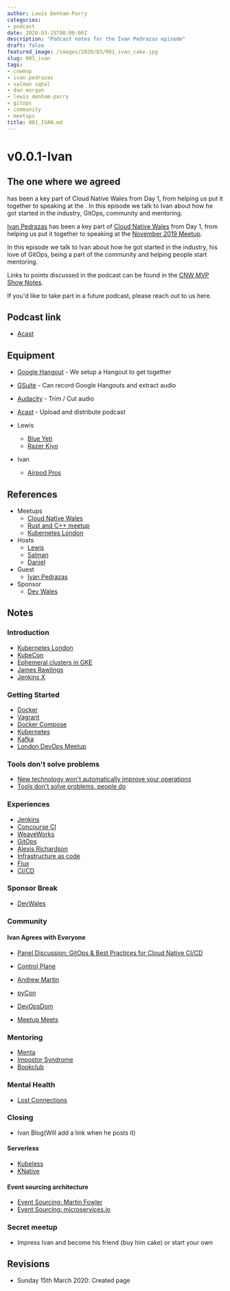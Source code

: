 ```yaml
---
author: Lewis Denham-Parry
categories:
- podcast
date: 2020-03-15T00:00:00Z
description: "Podcast notes for the Ivan Pedrazas episode"
draft: false
featured_image: /images/2020/03/001_ivan_cake.jpg
slug: 001_ivan
tags:
- cnwmvp
- ivan pedrazas
- salman iqbal
- dan morgan
- lewis denham-parry
- gitops
- community
- meetups
title: 001_IVAN.md
---
```


# v0.0.1-Ivan

## The one where we agreed

 has been a key part of Cloud Native Wales from Day 1, from helping us put it together to speaking at the .
In this episode we talk to Ivan about how he got started in the industry, GitOps, community and mentoring.

[Ivan Pedrazas](https://twitter.com/ipedrazas) has been a key part of [Cloud Native Wales](https://cloudnativewales.io) from Day 1, from helping us put it together to speaking at the [November 2019 Meetup](https://cloudnativewales.io/post/019_novembermeetup/).

In this episode we talk to Ivan about how he got started in the industry, his love of GitOps, being a part of the community and helping people start mentoring.

Links to points discussed in the podcast can be found in the [CNW MVP Show Notes](https://cloudnativewales.io/podcasts/001_ivan/).

If you'd like to take part in a future podcast, please reach out to us here.

## Podcast link

- [Acast](https://acast.com)

## Equipment

- [Google Hangout](https://hangouts.google.com/) - We setup a Hangout to get together
- [GSuite](https://gsuite.google.co.uk) - Can record Google Hangouts and extract audio
- [Audacity](https://www.audacityteam.org/) - Trim / Cut audio
- [Acast](https://www.acast.com/) - Upload and distribute podcast

- Lewis
  - [Blue Yeti](https://www.bluedesigns.com/products/yeti/)
  - [Razer Kiyo](https://www.razer.com/gb-en/gaming-broadcaster/razer-kiyo)
- Ivan
  - [Airpod Pros](https://www.apple.com/uk/airpods-pro/)

## References

- Meetups
  - [Cloud Native Wales](http://cloudnativewales.io)
  - [Rust and C++ meetup](https://www.meetup.com/rust-and-c-plus-plus-in-cardiff/)
  - [Kubernetes London](https://www.meetup.com/kubernetes-london/)
- Hosts
  - [Lewis](https://twitter.com/denhamparry)
  - [Salman](https://twitter.com/SoulmanIqbal)
  - [Daniel](https://twitter.com/plodtv)
- Guest
  - [Ivan Pedrazas](https://twitter.com/ipedrazas)
- Sponsor
  - [Dev Wales](https://devwales.com)

## Notes

### Introduction

- [Kubernetes London](https://www.meetup.com/Kubernetes-London/)
- [KubeCon](https://events.linuxfoundation.org/kubecon-cloudnativecon-europe/)
- [Ephemeral clusters in GKE](https://cloud.google.com/kubernetes-engine/docs/how-to/preemptible-vms)
- [James Rawlings](https://twitter.com/jdrawlings)
- [Jenkins X](https://jenkins.io/projects/jenkins-x/)
  
### Getting Started  

- [Docker](https://www.docker.com/)
- [Vagrant](https://www.vagrantup.com/)
- [Docker Compose](https://docs.docker.com/compose/)
- [Kubernetes](https://kubernetes.io/)
- [Kafka](https://kafka.apache.org/)
- [London DevOps Meetup](https://www.meetup.com/London-DevOps/)
  
### Tools don't solve problems

- [New technology won't automatically improve your operations](https://hbr.org/2015/06/new-technology-wont-automatically-improve-your-operations)
- [Tools don't solve problems, people do](http://timkastelle.org/blog/2011/02/tools-dont-solve-problems-people-do/)

### Experiences

- [Jenkins](https://jenkins.io/)
- [Concourse CI](https://docs.pivotal.io/p-concourse/v5/)
- [WeaveWorks](https://www.weave.works)
- [GitOps](https://www.weave.works/technologies/gitops/)
- [Alexis Richardson](https://twitter.com/monadic)
- [Infrastructure as code](https://www.hashicorp.com/resources/what-is-infrastructure-as-code)
- [Flux](https://www.weave.works/oss/flux/)
- [CI/CD](https://www.redhat.com/en/topics/devops/what-is-ci-cd)

### Sponsor Break

- [DevWales](https://devwales.com)

### Community

#### Ivan Agrees with Everyone

- [Panel Discussion: GitOps & Best Practices for Cloud Native CI/CD](https://www.youtube.com/watch?v=uvbaxC1Dexc)

- [Control Plane](https://control-plane.io/)
- [Andrew Martin](https://twitter.com/sublimino?lang=en)
- [pyCon](https://pycon.org/)

- [DevOpsDom](https://twitter.com/devopsdom)
- [Meetup Meets](https://meetup-mates.com/)

### Mentoring

- [Menta]()
- [Impostor Syndrome](https://en.wikipedia.org/wiki/Impostor_syndrome)
- [Bookclub](https://cloudnativewales.io/bookclub/)
  
### Mental Health

- [Lost Connections](https://thelostconnections.com/)

### Closing

- Ivan Blog(Will add a link when he posts it)

#### Serverless

- [Kubeless](https://kubeless.io/)
- [KNative](https://cloud.google.com/knative)

#### Event sourcing architecture

- [Event Sourcing: Martin Fowler](https://martinfowler.com/eaaDev/EventSourcing.html)
- [Event Sourcing: microservices.io](https://microservices.io/patterns/data/event-sourcing.html)

### Secret meetup

- Impress Ivan and become his friend (buy him cake) or start your own

## Revisions

- Sunday 15th March 2020: Created page
